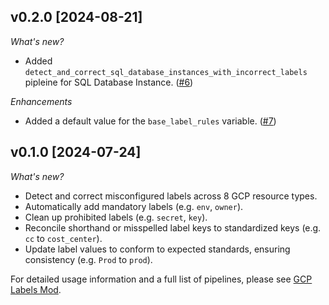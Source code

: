 ## v0.2.0 [2024-08-21]

_What's new?_

- Added `detect_and_correct_sql_database_instances_with_incorrect_labels` pipleine for SQL Database Instance. ([#6](https://github.com/turbot/flowpipe-mod-gcp-labels/pull/6))

_Enhancements_

- Added a default value for the `base_label_rules` variable. ([#7](https://github.com/turbot/flowpipe-mod-gcp-labels/pull/7))

## v0.1.0 [2024-07-24]

_What's new?_

- Detect and correct misconfigured labels across 8 GCP resource types.
- Automatically add mandatory labels (e.g. `env`, `owner`).
- Clean up prohibited labels (e.g. `secret`, `key`).
- Reconcile shorthand or misspelled label keys to standardized keys (e.g. `cc` to `cost_center`).
- Update label values to conform to expected standards, ensuring consistency (e.g. `Prod` to `prod`).

For detailed usage information and a full list of pipelines, please see [GCP Labels Mod](https://hub.flowpipe.io/mods/turbot/gcp_labels).
